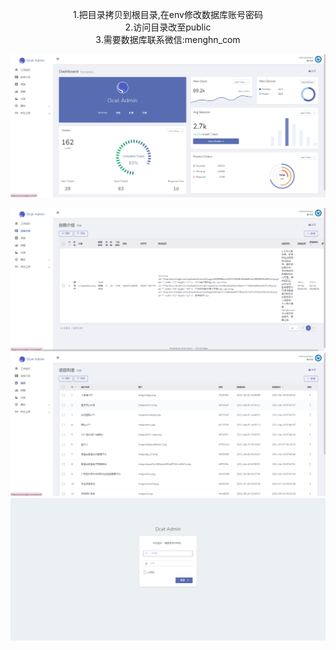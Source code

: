 <p align="center">
1.把目录拷贝到根目录,在env修改数据库账号密码<br/>
2.访问目录改至public<br/>
3.需要数据库联系微信:menghn_com
</p>

![阿里代码规约扫描结果](doc/img/readme/1.png)

![阿里代码规约扫描结果](doc/img/readme/2.png)
![阿里代码规约扫描结果](doc/img/readme/3.png)
![阿里代码规约扫描结果](doc/img/readme/4.png)
